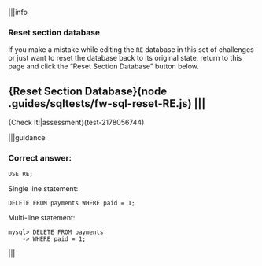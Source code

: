 |||info
### Reset section database
If you make a mistake while editing the `RE` database in this set of challenges or just want to reset the database back to its original state, return to this page and click the “Reset Section Database” button below.

{Reset Section Database}(node .guides/sqltests/fw-sql-reset-RE.js)
|||
---

{Check It!|assessment}(test-2178056744)

|||guidance

### Correct answer:

`USE RE;`

Single line statement:

`DELETE FROM payments WHERE paid = 1;`

Multi-line statement:

```
mysql> DELETE FROM payments 
    -> WHERE paid = 1;
```

|||